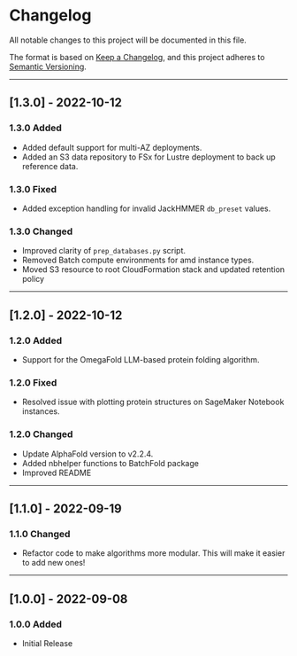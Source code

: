 # Changelog

All notable changes to this project will be documented in this file.

The format is based on [Keep a Changelog](https://keepachangelog.com/en/1.0.0/),
and this project adheres to [Semantic Versioning](https://semver.org/spec/v2.0.0.html).

---

## [1.3.0] - 2022-10-12

### 1.3.0 Added

- Added default support for multi-AZ deployments.
- Added an S3 data repository to FSx for Lustre deployment to back up reference data.

### 1.3.0 Fixed

- Added exception handling for invalid JackHMMER `db_preset` values.

### 1.3.0 Changed

- Improved clarity of `prep_databases.py` script.
- Removed Batch compute environments for amd instance types.
- Moved S3 resource to root CloudFormation stack and updated retention policy

---

## [1.2.0] - 2022-10-12

### 1.2.0 Added

- Support for the OmegaFold LLM-based protein folding algorithm.

### 1.2.0 Fixed

- Resolved issue with plotting protein structures on SageMaker Notebook instances.

### 1.2.0 Changed

- Update AlphaFold version to v2.2.4.
- Added nbhelper functions to BatchFold package
- Improved README

---

## [1.1.0] - 2022-09-19

### 1.1.0 Changed

- Refactor code to make algorithms more modular. This will make it easier to add new ones!

---

## [1.0.0] - 2022-09-08

### 1.0.0 Added

- Initial Release
